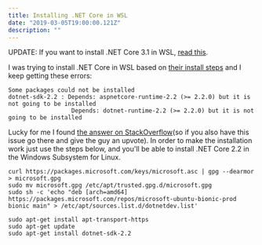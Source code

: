```yaml
---
title: Installing .NET Core in WSL
date: "2019-03-05T19:00:00.121Z"
description: ""
---
```

UPDATE: If you want to install .NET Core 3.1 in WSL, [read this](https://workdiary.dev/installing-net-core-3-in-wsl/).

I was trying to install .NET Core in WSL based on [their install steps](https://dotnet.microsoft.com/download/linux-package-manager/ubuntu16-04/sdk-current) and I keep getting these errors:
```
Some packages could not be installed
dotnet-sdk-2.2 : Depends: aspnetcore-runtime-2.2 (>= 2.2.0) but it is not going to be installed
                  Depends: dotnet-runtime-2.2 (>= 2.2.0) but it is not going to be installed
```

Lucky for me I found [the answer on StackOverflow](https://stackoverflow.com/a/54065983/1091894)(so if you also have this issue go there and give the guy an upvote). In order to make the installation work just use the steps below, and you'll be able to install .NET Core 2.2 in the Windows Subsystem for Linux.

```
curl https://packages.microsoft.com/keys/microsoft.asc | gpg --dearmor > microsoft.gpg
sudo mv microsoft.gpg /etc/apt/trusted.gpg.d/microsoft.gpg
sudo sh -c 'echo "deb [arch=amd64] https://packages.microsoft.com/repos/microsoft-ubuntu-bionic-prod bionic main" > /etc/apt/sources.list.d/dotnetdev.list'

sudo apt-get install apt-transport-https
sudo apt-get update
sudo apt-get install dotnet-sdk-2.2
```